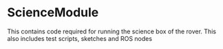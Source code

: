 # ScienceModule
This contains code required for running the science box of the rover. This also includes test scripts, sketches and ROS nodes
